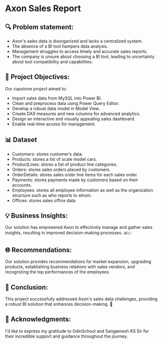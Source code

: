 # Axon Sales Report

## 🔍 Problem statement:
- Axon's sales data is disorganized and lacks a centralized system.
- The absence of a BI tool hampers data analysis.
- Management struggles to access timely and accurate sales reports.
- The company is unsure about choosing a BI tool, leading to uncertainty about tool compatibility and capabilities.

## 📌 Project Objectives:
Our capstone project aimed to:
- Import sales data from MySQL into Power BI.
- Clean and preprocess data using Power Query Editor.
- Develop a robust data model in Model View.
- Create DAX measures and new columns for advanced analytics.
- Design an interactive and visually appealing sales dashboard.
- Enable real-time access for management.

## 📊 Dataset 
- Customers: stores customer’s data.
- Products: stores a list of scale model cars.
- ProductLines: stores a list of product line categories.
- Orders: stores sales orders placed by customers.
- OrderDetails: stores sales order line items for each sales order.
- Payments: stores payments made by customers based on their accounts.
- Employees: stores all employee information as well as the organization structure such as who reports to whom.
- Offices: stores sales office data

## 💡 Business Insights:
Our solution has empowered Axon to effectively manage and gather sales insights, resulting in improved decision-making processes. 📊📈

## 🌐 Recommendations:
Our solution provides recommendations for market expansion, upgrading products, establishing business relations with sales vendors, and recognizing the top performances of the employees.

## 🌟 Conclusion:
This project successfully addressed Axon's sales data challenges, providing a robust BI solution that enhances decision-making. 💼

## 🙌 Acknowledgments:
I'd like to express my gratitude to OdinSchool and Sangamesh KS Sir for their incredible support and guidance throughout the journey.



